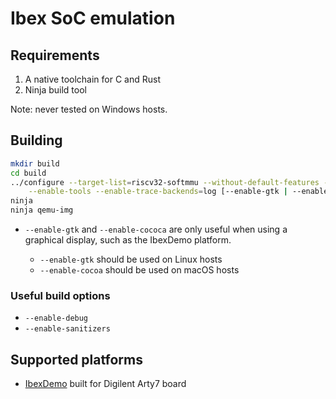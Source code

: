 # Ibex SoC emulation

## Requirements

1. A native toolchain for C and Rust
2. Ninja build tool

Note: never tested on Windows hosts.

## Building

````sh
mkdir build
cd build
../configure --target-list=riscv32-softmmu --without-default-features --enable-tcg \
    --enable-tools --enable-trace-backends=log [--enable-gtk | --enable-cocoa]
ninja
ninja qemu-img
````

* `--enable-gtk` and `--enable-cococa` are only useful when using a graphical display, such as the
  IbexDemo platform.

    * `--enable-gtk` should be used on Linux hosts
    * `--enable-cocoa` should be used on macOS hosts

### Useful build options

 * `--enable-debug`
 * `--enable-sanitizers`

## Supported platforms

 * [IbexDemo](ibexdemo.md) built for Digilent Arty7 board
